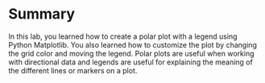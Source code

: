 # Summary

In this lab, you learned how to create a polar plot with a legend using Python Matplotlib. You also learned how to customize the plot by changing the grid color and moving the legend. Polar plots are useful when working with directional data and legends are useful for explaining the meaning of the different lines or markers on a plot.
